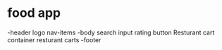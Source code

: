 # food app
-header
  logo
   nav-items
-body 
search input
rating button
Resturant cart container
 resturant carts
-footer